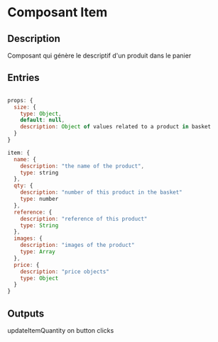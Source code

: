 # Composant Item

## Description

Composant qui génère le descriptif d'un produit dans le panier

## Entries

```javascript

props: {
  size: {
    type: Object,
    default: null,
    description: Object of values related to a product in basket
  }
}

item: {
  name: {
    description: "the name of the product",
    type: string
  },
  qty: {
    description: "number of this product in the basket"
    type: number
  },
  reference: {
    description: "reference of this product"
    type: String
  },
  images: {
    description: "images of the product"
    type: Array
  },
  price: {
    description: "price objects"
    type: Object
  }
}

```

## Outputs

updateItemQuantity on button clicks
